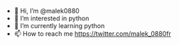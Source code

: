 - 👋 Hi, I’m @malek0880
- 👀 I’m interested in python
- 🌱 I’m currently learning python
- 📫 How to reach me https://twitter.com/malek_0880fr

<!---
malek0880/malek0880 is a ✨ special ✨ repository because its `README.md` (this file) appears on your GitHub profile.
You can click the Preview link to take a look at your changes.
--->
